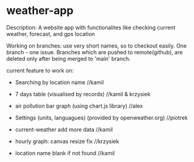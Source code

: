 # weather-app
Description: A website app with functionalites like checking current weather, forecast, and gps location

Working on branches: 
use very short names, so to checkout easily. 
One branch - one issue. 
Branches which are pushed to remote(github), are deleted only after being merged to 'main' branch.

current feature to work on:

- Searching by location name //kamil

- 7 days table (visualised by records) //kamil & krzysiek

- air pollution bar graph (using chart.js library) //alex

- Settings (units, languagues) (provided by openweather.org) //piotrek

- current-weather add more data //kamil

- hourly graph: canvas resize fix //krzysiek

- location name blank if not found //kamil





